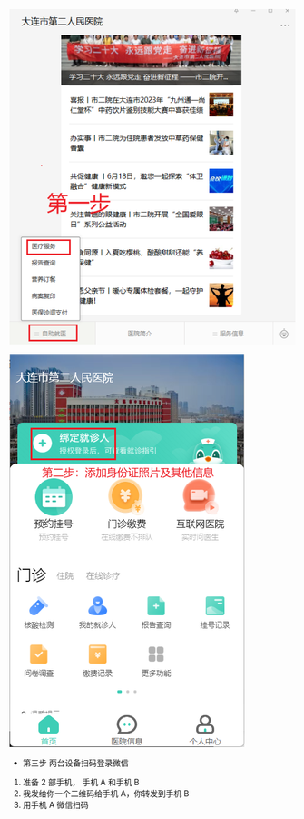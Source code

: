 ![](imgs/2023-06-27-21-21-17.png)

![](imgs/2023-06-27-21-26-44.png)

- 第三步 两台设备扫码登录微信

1. 准备 2 部手机， 手机 A 和手机 B
2. 我发给你一个二维码给手机 A，你转发到手机 B
3. 用手机 A 微信扫码
